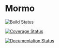 # Mormo

[![Build Status](https://travis-ci.com/joeystevens00/mormo.svg?token=UJXtX9J2d5A7oERmzYEi&branch=master)](https://travis-ci.com/joeystevens00/mormo)

[![Coverage Status](https://coveralls.io/repos/github/joeystevens00/mormo/badge.svg?branch=master)](https://coveralls.io/github/joeystevens00/mormo?branch=master)

[![Documentation Status](https://readthedocs.org/projects/mormo/badge/?version=master)](https://mormo.readthedocs.io/en/master)
